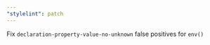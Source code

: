 ```yaml
---
"stylelint": patch
---
```


Fix `declaration-property-value-no-unknown` false positives for `env()`
